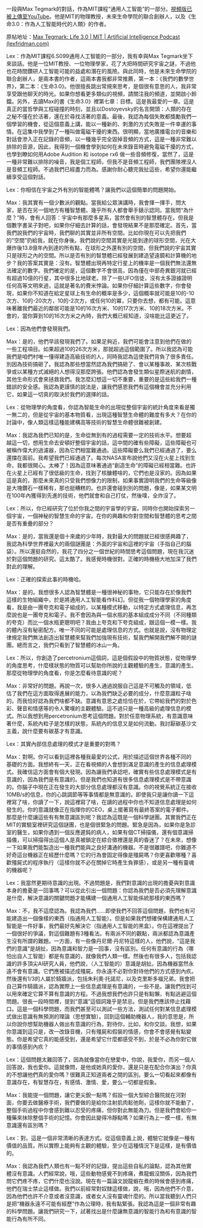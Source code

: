 一段與Max Tegmark的對話，作為MIT課程“通用人工智能”的一部分。[視頻版已被上傳至YouTube](https://www.youtube.com/watch?v=Gi8LUnhP5yU&list=PLrAXtmErZgOdP_8GztsuKi9nrraNbKKp4)。他是MIT的物理教授，未來生命學院的聯合創辦人，以及《生命3.0：作為人工智能時代的人類》的作者。

原帖地址：[Max Tegmark: Life 3.0 | MIT | Artificial Intelligence Podcast (lexfridman.com)](https://lexfridman.com/max-tegmark/)

Lex：作為MIT課程6.S099通用人工智能的一部分，我有幸與Max Tegmark坐下來談話。他是一位MIT教授、一位物理學家，花了大把時間研究宇宙之謎，不過他也花時間鑽研人工智能可能的益處和潛在的風險。與此同時，他是未來生命學院的聯合創辦人，是兩本書的作者，這兩本書我都非常推薦，第一本：《我們的數學世界》，第二本：《生命3.0》。他很擅長跳出常規來思考，是個很有意思的人，我非常享受跟他聊天的時光。如果你想看更多類似的視頻，請關注我的頻道，並開啟小鈴鐺。另外，去讀Max的書《生命3.0》裡第七章：目標。這是我最愛的一章。這是真正的當哲學與工程碰撞的時刻，並且以Dostoyevsky的名言開頭：人類的存在之秘不僅在於活著，還在於尋找活著的意義。最後，我認為每個失敗都獎勵我們一個學習的機會，從這個意義上講，能以一種新的、刺激的方式失敗是一件幸運的事情。在這集中我學到了一種叫做電磁干擾的東西。很明顯，當地廣播電台的音樂和對話會滲入正在記錄的音頻，以一種幾乎完全毀掉音頻的方式，這是一種非常難以排除的音源，因此，我得到一個機會學到如何在未來錄音時避免電磁干擾的方式，也學到瞭如何用Adobe Audition 和 isotope rx6 做一些音頻修復，當然了，這是一種非常難以排除的噪音，我是個工程師，但我不是音頻工程師，我們團隊裡沒人是音頻工程師。不過我們已經盡力而為。感謝你耐心聽完我扯這些，希望你還能繼續享受這個對話。

Lex：你相信在宇宙之外有別的智能體嗎？讓我們以這個簡單的問題開始。

Max：我其實有一個少數派的觀點。當我給公眾演講時，我會揮一揮手，問大家，是否在另一個地方有種智慧體。幾乎所有人都會舉手錶示認同。當我問“為什麼？”時，會有人回答：宇宙中有那麼多星系，當然會有別的智慧體存在。但我是個數字書呆子對吧，如果你仔細去計算的話，會發現結果不是那麼確定。首先，當我們說我們的宇宙時，我們聊的其實並非所有空間。比如你現在可以先把我們的“空間”扔給我，就在你身後。我們說的空間其實是光能到達的球形空間，光在大爆炸後13.8億年內到達的所有點，在球形之外還有別的空間，但我們說的宇宙其實只是球形之內的空間。所以是否有別的智慧體已經發展到建造望遠鏡和計算機的地步？我的答案其實是：沒有。智慧體出現再特定行星上的機率是一個我們無法還無法確定的數字。我們確定的是，這個數字不會很高，因為僅在中部奇異銀河就已經有超過10億的行星，其中很多比地球老。除了一些UFO信徒，沒有太多證據證明任何高等文明來過，這就是著名的費米悖論。如果你仔細計算這些數字，你會發現，如果你不知道在給定星球上有生命的概率是多少，這個概率就可能是10的-10次方、10的-20次方，10的-2次方，或任何10的冪，只要你去想，都有可能。這意味著離我們最近的鄰居可能是10的16次方米、10的17次方米、10的18次方米。不會的，當你算到10的16次方米之內時，我們大概已經知道，沒啥能比這更近了。

Lex：因為他們會發現我們。

Max：是的，他們早該發現我們了。如果足夠近，我們可能會注意到他們在做的一些工程項目。如果超過10的26次方米，那就超過這個範圍了。所以我認為可能我們是咱們村唯一懂得建造高級技術的人，同時我認為這使我們背負了很多責任。別因為技術搞砸了。我認為那些想當然認為我們搞砸了、會以某種事故、某次核戰爭或以某種方式滅絕的人想得沒那麼誇張。他們認為會發生類似星際迷航的劇情，其他生命形式會來拯救我們。我怎麼幻想這一切不重要，重要的是這些給我們一種錯誤的安全感。我認為更謹慎的說法是，讓我們感恩我們有這個機會並充分利用它，如果這一切真的取決於我們的選擇的話。

Lex：從物理學的角度看，你認為智能生命的出現從整個宇宙的統計角度來看是獨一無二的，但是從宇宙的基本物質看，出現這種智慧生命體的難度有多大？在你的討論中，像人類這樣這種能建構高等技術的智慧生命體很難被創建。

Max：我認為我們已知的是，生命從無到有的過程需要一定的技術水平。想要超越這一切，想用生命去安頓好整個宇宙的話，這中間的確有些障礙，這些障礙也可被稱作偉大的過濾器，因為它們相當難通過。這些障礙要么我們已經通過了，要么還擋在面前。我希望我們已經通過了。每次NASA宣布說他們又沒在火星上找到生命，我都很開心。太棒了！因為這意味著通過“創造生命”的障礙已經相當難。也許在火星上已經有了很低級的生命，找到了核醣體啥的，它們也是沒家的。因為如果這是真的，那麼未來真的只受我們想像力的限制，如果事實證明我們的生命等級像是大塊鑽石一樣稀有，那也挺糟糕的。也許還會碰到別的問題，像是，如果某文明在100年內獲得到先進的技術，他們就會和自己打仗，然後噗，全炸沒了。

Lex：所以，你已經研究了位於你我之間的宇宙學的宇宙。同時你也開始探索另一個宇宙，一個神秘的智慧生命的宇宙。在你的興趣和你對空間和智慧體的思考之間是否有重疊的部分？

Max：是的，當我還是個十來歲的少年時，我對最大的問題就已經很感興趣了，我認為科學世界裡最大的兩個謎團是：外面的宇宙和這裡的宇宙（手指自己的腦袋）。所以還挺自然的，我花了四分之一個世紀的時間思考這個問題，現在我沉迷於對這個問題的研究。這太酷了。我感覺時機很對。正確的時機極大地加深了我們對此的理解。

Lex：正確的探索此事的時機哈。

Max：是的。我想很多人認為智慧體是一種很神秘的事物，它只能存在於像我們這樣的生物組織中，於是將通用人工智能看作科幻。但從我一個物理學家的角度看，我是由一團夸克和電子組成的，以某種模式移動，以特定方式處理信息，再怎麼說也是一團夸克和電子。我不會因為與一個水瓶的基本組成成分不同（不同種類的夸克）而比一個水瓶更聰明吧？我由上夸克和下夸克組成，跟這個一模一樣。我的體內沒有秘密配方。唯一不同的可能是處理信息的方式。也就是說，沒有物理定律規定我們無法創造出智慧體來幫我們加強現有技術，幫我們解開我們解不開的謎團。總而言之，我們只看到了智慧體的冰山一角。

Lex：所以，你創造了percetronium這個詞，這是個假設中的物質狀態，從物理學的角度思考，什麼樣狀態的物質可以幫助你所說的主觀體驗的產生，意識的產生。那麼從物理學的角度看，你是怎麼看待意識的呢？

Max：非常好的問題。再說一次，很多人通過說服自己這是不可觸及的領域，低估了我們在這方面取得進展的能力，以為我們缺乏必要的成分，什麼意識粒子啥的。而我恰好認為我們啥都不缺。意識有意思之處恰恰在於，它帶給我們的對於色彩、聲音和情感等的令人驚嘆的主觀體驗。這不過只是一種高級的處理信息的模式。所以我想到用percetronium思考這個問題。對於任意物理系統，有意識意味著什麼，系統內粒子是怎樣的狀態，系統內的信息又是如何流動。我討厭碳基沙文主義，說什麼要有碳基才有意識。

Lex：其實內部信息處理的模式才是重要的對嗎？

Max：對啊。你可以看到這裡各種我最愛的公式，用於描述這個世界各種不同的基礎的方面。我想終有一天，正在看視頻的人會想到滿足意識的產生的信息處理模式。我確信這方面會有個大發現。因為讓我們承認吧，確實有些信息處理模式是有意識的，因為我們是有意識的。但是我們也知道有很多信息處理模式是不帶意識的。你腦子中現在正在發生的大部分信息處理都沒有意識。你的視覺系統正在接收10MB/s的信息，你的心跳調節等等事情都是無意識的。即使我只是讓你讀一下這裡寫了啥，你讀了一下，說這裡寫了啥，在讀的過程中你也不知道信息處理是如何發生的。你的意識就像正在指揮你的CEO，桌上擺著寫有最終答案的電子郵件。那麼是什麼讓這些有有無意識區別呢？我認為這既是一個科學謎團。其實我們正在MIT的實驗室裡研究這個謎團，也是個很緊急的問題。緊急是因為，如果你是急診室的醫生，如果你遇到一個反應遲鈍的病人，如果有個CT掃描儀，還有個意識掃描儀，可以掃描得出這個人是真被鎖定在綜合徵裡還是真的昏迷了？在未來，想像一下如果我們能製造出一種我們能與之良好溝通的機器。不是很離譜吧，你難道不好奇這台機器正在經歷什麼嗎？它的行為會固定得像是殭屍嗎？你更喜歡哪種？喜歡殭屍式的程序執行（這樣你就不必在關掉它時產生負罪感），或是另一種有靈魂的機器呢？

Lex：我當然更期待意識的出現。不過問題是，我們對意識的出現的擔憂與對意識本身的擔憂是一回事嗎？可以從此引出一個問題：你認為我們是否必須先理解意識是什麼，解決意識的關鍵問題才能構建一個通用人工智能係統那樣的東西嗎？

Max：不，我不這麼認為。我認為我們……即使我們不回答這個問題，我們也有可能建造出一個像樣的東西（指通用人工智能）。但是如果我們想確保構建通用人工智能是一件好事，我們最好先解決它（指通用人工智能的黑盒）。你在這裡提出了一個很好的爭議，對這個難題有3種看法。有兩派不同的觀點，兩派都認為意識產生沒有所謂的難題。一方面，有一些像丹尼爾·丹尼特這樣的人，他們說，“這是我們的意識”是胡扯，因為意識和智力是一回事，沒有區別。任何有意識的行為（哪怕出自人工智能）都是有意識的，就像我們人類一樣。然後也有很多人，包括我認識的許多頂尖AI研究人員，他們說，（人工智能的）意識是胡扯。因為機器當然永遠不會有意識。它們應被描述成殭屍。你永遠不必對你對待他們的方式感到內疚。然後還有1/3的人屬於騎牆派，包括朱利奧·托諾尼，以及克里斯多福兄弟。我會把自己算作騎牆派，認為實際上一些信息處理是有意識的，一些不是。讓我們找到可以用來確定它算不算有意識的方程。不過我想我們也許只是有點懶，有點逃避這個問題。很長一段時間裡，提到“意識”這個詞幾乎是禁忌。但是我們應該停止找藉口。這是一個科學問題，而我們甚至可以測試一些方法，測試任何對某信息處理模式做出意識有無預測的理論（思想實驗）。回到這個輔助機器人，我的意思是，所以你說你想幫助機器人做出有意識的行為，對待你，比如，和你交談。我想，如果你意識到這只是，改一改錄音機，只有殭屍和假裝的情感，你會不會感覺有點變態。你是希望它真的能感受到，還是希望它什麼都感受不到，於是不必為你對它做的事情感到內疚？

Lex：這個問題太難回答了，因為就像當你在戀愛中，你說，我愛你，而另一個人回答說，我也愛你。這就像問，是他或她真的愛你，還是只是在配合你演出？你真的不想讓他們真的愛你嗎？很難真正知道兩者之間的區別。要么一切看起來都像有意識存在，有智慧存在，有感情、激情、愛，要么一切都是假象。

Max：我能提一個問題，讓它更尖銳一點嗎？假設一個大型綜合醫院就在河對面，你要去做醫療手術，我們要做的是給你注射肌肉鬆弛劑，這樣你就不能動了，整個手術過程中你會感到難以忍受的疼痛，但你對此無能為力。但是我們會給你一種藥來抹除整個手術的記憶。你會因此變得冷靜點嗎？如果行為上一模一樣，有無意識還有區別嗎？

Lex：對。這是一個非常清晰的表達方式。從這個意義上說，體驗它就像是一種有價值的品質。所以實際上能夠有主觀的體驗，至少在這種情況下是這樣，是有價值的。

Max：我認為我們人類也有一點不好的記錄，提出這些自私的論點，認為其他實體沒有意識。人們經常說，哦，這些動物感覺不到疼痛，煮龍蝦沒關係，因為我們問它們疼不疼，它們什麼也沒說。現在有一篇論文說龍蝦在煮的時候會感到疼痛，他們在瑞士禁止這樣做。我們以前經常對奴隸這樣做，說，哦，因為他們不介意，因為他們也許不介意或者沒意識，或者女人沒有靈魂什麼的。所以當我聽到人們只是把“機器永遠不可能有經歷”作為公理時，我有點緊張。我認為這是一個非常有趣的科學問題。讓我們研究一下，試著找出是什麼讓無意識的智能行為和有意識的智能行為有所不同。

